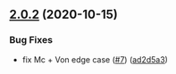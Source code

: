 ## [2.0.2](https://github.com/Trott/cumberbatch-name/compare/v2.0.1...v2.0.2) (2020-10-15)


### Bug Fixes

* fix Mc + Von edge case ([#7](https://github.com/Trott/cumberbatch-name/issues/7)) ([ad2d5a3](https://github.com/Trott/cumberbatch-name/commit/ad2d5a349b932c59fbb12b443fe56b906e8d3145))
